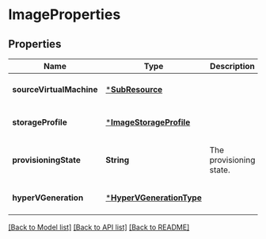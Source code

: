 # ImageProperties


## Properties
Name | Type | Description | Notes
------------ | ------------- | ------------- | -------------
**sourceVirtualMachine** | [***SubResource**](SubResource.md) |  | [optional] [default to nothing]
**storageProfile** | [***ImageStorageProfile**](ImageStorageProfile.md) |  | [optional] [default to nothing]
**provisioningState** | **String** | The provisioning state. | [optional] [readonly] [default to nothing]
**hyperVGeneration** | [***HyperVGenerationType**](HyperVGenerationType.md) |  | [optional] [default to nothing]


[[Back to Model list]](../README.md#models) [[Back to API list]](../README.md#api-endpoints) [[Back to README]](../README.md)


